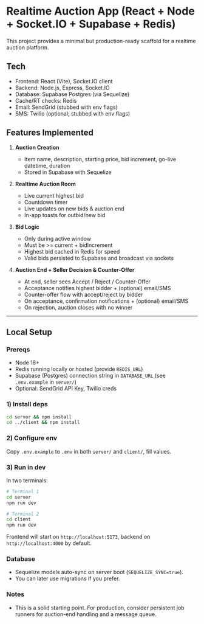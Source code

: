 # Realtime Auction App (React + Node + Socket.IO + Supabase + Redis)

This project provides a minimal but production-ready scaffold for a realtime auction platform.

## Tech
- Frontend: React (Vite), Socket.IO client
- Backend: Node.js, Express, Socket.IO
- Database: Supabase Postgres (via Sequelize)
- Cache/RT checks: Redis
- Email: SendGrid (stubbed with env flags)
- SMS: Twilio (optional; stubbed with env flags)

## Features Implemented
1. **Auction Creation**
   - Item name, description, starting price, bid increment, go-live datetime, duration
   - Stored in Supabase with Sequelize

2. **Realtime Auction Room**
   - Live current highest bid
   - Countdown timer
   - Live updates on new bids & auction end
   - In-app toasts for outbid/new bid

3. **Bid Logic**
   - Only during active window
   - Must be >= current + bidIncrement
   - Highest bid cached in Redis for speed
   - Valid bids persisted to Supabase and broadcast via sockets

4. **Auction End + Seller Decision & Counter-Offer**
   - At end, seller sees Accept / Reject / Counter-Offer
   - Acceptance notifies highest bidder + (optional) email/SMS
   - Counter-offer flow with accept/reject by bidder
   - On acceptance, confirmation notifications + (optional) email/SMS
   - On rejection, auction closes with no winner

---

## Local Setup

### Prereqs
- Node 18+
- Redis running locally or hosted (provide `REDIS_URL`)
- Supabase (Postgres) connection string in `DATABASE_URL` (see `.env.example` in `server/`)
- Optional: SendGrid API Key, Twilio creds

### 1) Install deps
```bash
cd server && npm install
cd ../client && npm install
```

### 2) Configure env
Copy `.env.example` to `.env` in both `server/` and `client/`, fill values.

### 3) Run in dev
In two terminals:
```bash
# Terminal 1
cd server
npm run dev

# Terminal 2
cd client
npm run dev
```
Frontend will start on `http://localhost:5173`, backend on `http://localhost:4000` by default.

### Database
- Sequelize models auto-sync on server boot (`SEQUELIZE_SYNC=true`).
- You can later use migrations if you prefer.

### Notes
- This is a solid starting point. For production, consider persistent job runners for auction-end handling and a message queue.
